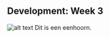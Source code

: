 ## Development: Week 3
![alt text](https://s-media-cache-ak0.pinimg.com/564x/c3/3f/fa/c33ffac80ec16553ec8694b6b4617667.jpg "Unicorn")
Dit is een eenhoorn.


